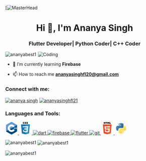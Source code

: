 [![MasterHead](https://camo.githubusercontent.com/ba9f3bd30647e352a3f5e1e45eb45c6ec7bad6155cd16aaedf4a426738da0ca5/68747470733a2f2f696e646f616e616c79746963612e636f6d2f7374617469632f696d616765732f62616e6e6572722e676966)
<h1 align="center">Hi 👋, I'm Ananya Singh</h1>
<h3 align="center">Flutter Developer| Python Coder| C++ Coder</h3>
<img align="right" alt="Coding" width="400" src="https://fuertedevelopers.com/assets/Images/flutterdevelopment.gif">

<p align="left"> <img src="https://komarev.com/ghpvc/?username=ananyabest1&label=Profile%20views&color=0e75b6&style=flat" alt="ananyabest1" /> </p>

- 🌱 I’m currently learning **Firebase**

- 📫 How to reach me **ananyasinghfl20@gmail.com**

<h3 align="left">Connect with me:</h3>
<p align="left">
<a href="https://linkedin.com/in/ananya singh" target="blank"><img align="center" src="https://raw.githubusercontent.com/rahuldkjain/github-profile-readme-generator/master/src/images/icons/Social/linked-in-alt.svg" alt="ananya singh" height="30" width="40" /></a>
<a href="https://instagram.com/ananyasinghfl21" target="blank"><img align="center" src="https://raw.githubusercontent.com/rahuldkjain/github-profile-readme-generator/master/src/images/icons/Social/instagram.svg" alt="ananyasinghfl21" height="30" width="40" /></a>
</p>

<h3 align="left">Languages and Tools:</h3>
<p align="left"> <a href="https://www.w3schools.com/cpp/" target="_blank" rel="noreferrer"> <img src="https://raw.githubusercontent.com/devicons/devicon/master/icons/cplusplus/cplusplus-original.svg" alt="cplusplus" width="40" height="40"/> </a> <a href="https://www.w3schools.com/css/" target="_blank" rel="noreferrer"> <img src="https://raw.githubusercontent.com/devicons/devicon/master/icons/css3/css3-original-wordmark.svg" alt="css3" width="40" height="40"/> </a> <a href="https://dart.dev" target="_blank" rel="noreferrer"> <img src="https://www.vectorlogo.zone/logos/dartlang/dartlang-icon.svg" alt="dart" width="40" height="40"/> </a> <a href="https://firebase.google.com/" target="_blank" rel="noreferrer"> <img src="https://www.vectorlogo.zone/logos/firebase/firebase-icon.svg" alt="firebase" width="40" height="40"/> </a> <a href="https://flutter.dev" target="_blank" rel="noreferrer"> <img src="https://www.vectorlogo.zone/logos/flutterio/flutterio-icon.svg" alt="flutter" width="40" height="40"/> </a> <a href="https://git-scm.com/" target="_blank" rel="noreferrer"> <img src="https://www.vectorlogo.zone/logos/git-scm/git-scm-icon.svg" alt="git" width="40" height="40"/> </a> <a href="https://www.w3.org/html/" target="_blank" rel="noreferrer"> <img src="https://raw.githubusercontent.com/devicons/devicon/master/icons/html5/html5-original-wordmark.svg" alt="html5" width="40" height="40"/> </a> <a href="https://www.python.org" target="_blank" rel="noreferrer"> <img src="https://raw.githubusercontent.com/devicons/devicon/master/icons/python/python-original.svg" alt="python" width="40" height="40"/> </a> </p>

<p><img align="left" src="https://github-readme-stats.vercel.app/api/top-langs?username=ananyabest1&show_icons=true&locale=en&layout=compact" alt="ananyabest1" /></p>

<p>&nbsp;<img align="center" src="https://github-readme-stats.vercel.app/api?username=ananyabest1&show_icons=true&locale=en" alt="ananyabest1" /></p>

<p><img align="center" src="https://github-readme-streak-stats.herokuapp.com/?user=ananyabest1&" alt="ananyabest1" /></p>
